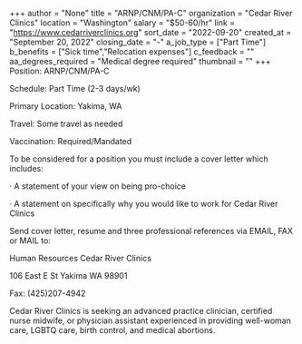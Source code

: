 +++
author = "None"
title = "ARNP/CNM/PA-C"
organization = "Cedar River Clinics"
location = "Washington"
salary = "$50-60/hr"
link = "https://www.cedarriverclinics.org"
sort_date = "2022-09-20"
created_at = "September 20, 2022"
closing_date = "-"
a_job_type = ["Part Time"]
b_benefits = ["Sick time","Relocation expenses"]
c_feedback = ""
aa_degrees_required = "Medical degree required"
thumbnail = ""
+++
Position: ARNP/CNM/PA-C

Schedule: Part Time (2-3 days/wk)

Primary Location: Yakima, WA

Travel: Some travel as needed

Vaccination: Required/Mandated

To be considered for a position you must include a cover letter which includes:

· A statement of your view on being pro-choice

· A statement on specifically why you would like to work for Cedar River Clinics

Send cover letter, resume and three professional references via EMAIL, FAX or MAIL to:

Human Resources Cedar River Clinics

106 East E St Yakima WA 98901

Fax: (425)207-4942

Cedar River Clinics is seeking an advanced practice clinician, certified nurse midwife, or physician assistant experienced in providing well-woman care, LGBTQ care, birth control, and medical abortions.
